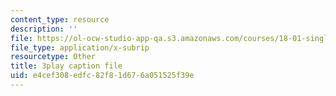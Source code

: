 ```yaml
---
content_type: resource
description: ''
file: https://ol-ocw-studio-app-qa.s3.amazonaws.com/courses/18-01-single-variable-calculus-fall-2006/e4cef308edfc82f81d676a051525f39e_PNTnmH6jsRI.srt
file_type: application/x-subrip
resourcetype: Other
title: 3play caption file
uid: e4cef308-edfc-82f8-1d67-6a051525f39e
---
```

